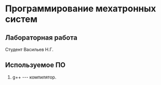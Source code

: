 # Программирование мехатронных систем

## Лабораторная работа

Студент Васильев Н.Г.

## Используемое ПО

1. g++ --- компилятор.
